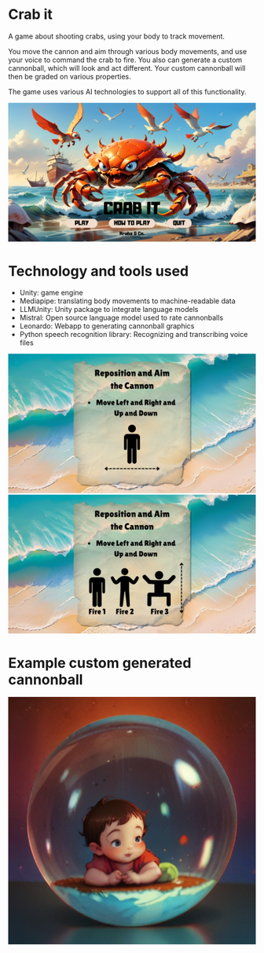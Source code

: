# Crab it
A game about shooting crabs, using your body to track movement.

You move the cannon and aim through various body movements, and use your voice to command the crab to fire. You also can generate a custom cannonball, which will look and act different. Your custom cannonball will then be graded on various properties.

The game uses various AI technologies to support all of this functionality. 

![crab game](Assets/Materials/CrabitTexture.png)

# Technology and tools used
- Unity: game engine
- Mediapipe: translating body movements to machine-readable data
- LLMUnity: Unity package to integrate language models
- Mistral: Open source language model used to rate cannonballs
- Leonardo: Webapp to generating cannonball graphics 
- Python speech recognition library: Recognizing and transcribing voice files

![crab game](Assets/Materials/t1.png)
![crab game](Assets/Materials/t2.png)

# Example custom generated cannonball
![crab game](Assets/Materials/bebe.jpg)
